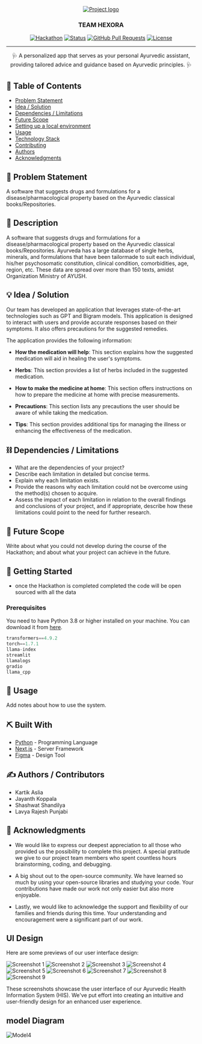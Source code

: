 <p align="center">
  <a href="" rel="noopener">
    <img src="https://i.imgur.com/AZ2iWek.png" alt="Project logo">
  </a>
</p>
<h3 align="center">TEAM HEXORA</h3>

<div align="center">

[![Hackathon](https://img.shields.io/badge/hackathon-name-orange.svg)](http://hackathon.url.com)
[![Status](https://img.shields.io/badge/status-active-success.svg)]()
[![GitHub Pull Requests](https://img.shields.io/github/issues-pr/kylelobo/The-Documentation-Compendium.svg)](https://github.com/kylelobo/The-Documentation-Compendium/pulls)
[![License](https://img.shields.io/badge/license-MIT-blue.svg)](LICENSE.md)

</div>

---

<p align="center"> 🩺 A personalized app that serves as your personal Ayurvedic assistant, providing tailored advice and guidance based on Ayurvedic principles. 🩺 </p>

## 📝 Table of Contents

- [Problem Statement](#problem_statement)
- [Idea / Solution](#idea)
- [Dependencies / Limitations](#limitations)
- [Future Scope](#future_scope)
- [Setting up a local environment](#getting_started)
- [Usage](#usage)
- [Technology Stack](#tech_stack)
- [Contributing](../CONTRIBUTING.md)
- [Authors](#authors)
- [Acknowledgments](#acknowledgments)

## 🧐 Problem Statement <a name="problem_statement"></a>

A software that suggests drugs and formulations for a disease/pharmacological property based on the Ayurvedic classical books/Repositories.

## 🧐 Description

A software that suggests drugs and formulations for a disease/pharmacological property based on the Ayurvedic classical books/Repositories. Ayurveda has a large database of single herbs, minerals, and formulations that have been tailormade to suit each individual, his/her psychosomatic constitution, clinical condition, comorbidities, age, region, etc. These data are spread over more than 150 texts, amidst Organization Ministry of AYUSH.

## 💡 Idea / Solution <a name="idea"></a>

Our team has developed an application that leverages state-of-the-art technologies such as GPT and Bigram models. This application is designed to interact with users and provide accurate responses based on their symptoms. It also offers precautions for the suggested remedies.

The application provides the following information:

- **How the medication will help**: This section explains how the suggested medication will aid in healing the user's symptoms.

- **Herbs**: This section provides a list of herbs included in the suggested medication.

- **How to make the medicine at home**: This section offers instructions on how to prepare the medicine at home with precise measurements.

- **Precautions**: This section lists any precautions the user should be aware of while taking the medication.

- **Tips**: This section provides additional tips for managing the illness or enhancing the effectiveness of the medication.

## ⛓️ Dependencies / Limitations <a name="limitations"></a>

- What are the dependencies of your project?
- Describe each limitation in detailed but concise terms.
- Explain why each limitation exists.
- Provide the reasons why each limitation could not be overcome using the method(s) chosen to acquire.
- Assess the impact of each limitation in relation to the overall findings and conclusions of your project, and if appropriate, describe how these limitations could point to the need for further research.

## 🚀 Future Scope <a name="future_scope"></a>

Write about what you could not develop during the course of the Hackathon; and about what your project can achieve in the future.

## 🏁 Getting Started <a name="getting_started"></a>

- once the Hackathon is completed completed the code will be open sourced with all the data 
### Prerequisites

You need to have Python 3.8 or higher installed on your machine. You can download it from [here](https://www.python.org/downloads/).

```python
transformers==4.9.2
torch==1.7.1
llama-index
streamlit
llamalogs
gradio
llama_cpp
```
## 🎈 Usage <a name="usage"></a>

Add notes about how to use the system.

## ⛏️ Built With <a name="tech_stack"></a>

- [Python](https://www.python.org/) - Programming Language
- [Next.js](https://nextjs.org/) - Server Framework
- [Figma](https://www.figma.com/) - Design Tool

## ✍️ Authors / Contributors <a name="authors"></a>
- Kartik Aslia
- Jayanth Koppala
- Shashwat Shandilya
- Lavya Rajesh Punjabi

## 🎉 Acknowledgments <a name="acknowledgments"></a>

- We would like to express our deepest appreciation to all those who provided us the possibility to complete this project. A special gratitude we give to our project team members who spent countless hours brainstorming, coding, and debugging. 

- A big shout out to the open-source community. We have learned so much by using your open-source libraries and studying your code. Your contributions have made our work not only easier but also more enjoyable.

- Lastly, we would like to acknowledge the support and flexibility of our families and friends during this time. Your understanding and encouragement were a significant part of our work.
## UI Design 

Here are some previews of our user interface design:

![Screenshot 1](https://github.com/Skizzy-create/Ayurvedic_HIS/assets/116277022/3d8bc278-2c47-47da-851d-7a99f772b1a3)
![Screenshot 2](https://github.com/Skizzy-create/Ayurvedic_HIS/assets/116277022/468bd036-e030-46c7-816c-114fccb14489)
![Screenshot 3](https://github.com/Skizzy-create/Ayurvedic_HIS/assets/116277022/e7962daf-154a-4980-b54d-d448659b394b)
![Screenshot 4](https://github.com/Skizzy-create/Ayurvedic_HIS/assets/116277022/505f59f1-1f2a-431c-80b1-3a378ad35afb)
![Screenshot 5](https://github.com/Skizzy-create/Ayurvedic_HIS/assets/116277022/166d9717-b419-4d2d-acbc-c4d667b903e4)
![Screenshot 6](https://github.com/Skizzy-create/Ayurvedic_HIS/assets/116277022/c5acf7bd-e9d4-41a5-aa6c-9a1bcdfe6a40)
![Screenshot 7](https://github.com/Skizzy-create/Ayurvedic_HIS/assets/116277022/331ab2b5-e30d-4016-a576-cea63a99674e)
![Screenshot 8](https://github.com/Skizzy-create/Ayurvedic_HIS/assets/116277022/806d0f38-70c5-4873-94f7-cfc8ea238e3a)
![Screenshot 9](https://github.com/Skizzy-create/Ayurvedic_HIS/assets/116277022/2bf9a469-6e0f-4712-800a-2a499d9ccd38)

These screenshots showcase the user interface of our Ayurvedic Health Information System (HIS). We've put effort into creating an intuitive and user-friendly design for an enhanced user experience.

## model Diagram
![Model4](https://github.com/Skizzy-create/Ayurvedic_HIS/assets/112803348/8f17c78a-7048-4eab-9c1b-863c70e50e79)
